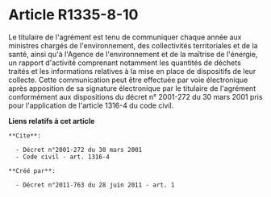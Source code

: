 # Article R1335-8-10

Le titulaire de l'agrément est tenu de communiquer chaque année aux ministres chargés de l'environnement, des collectivités
territoriales et de la santé, ainsi qu'à l'Agence de l'environnement et de la maîtrise de l'énergie, un rapport d'activité
comprenant notamment les quantités de déchets traités et les informations relatives à la mise en place de dispositifs de leur
collecte. Cette communication peut être effectuée par voie électronique après apposition de sa signature électronique par le
titulaire de l'agrément conformément aux dispositions du décret n° 2001-272 du 30 mars 2001 pris pour l'application de
l'article 1316-4 du code civil.

**Liens relatifs à cet article**

	**Cite**:

	  - Décret n°2001-272 du 30 mars 2001
	  - Code civil - art. 1316-4

	**Créé par**:

	  - Décret n°2011-763 du 28 juin 2011 - art. 1
